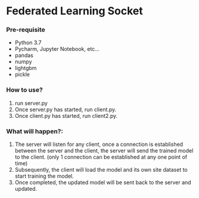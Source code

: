 # Federated Learning Socket

### Pre-requisite
- Python 3.7
- Pycharm, Jupyter Notebook, etc...
- pandas
- numpy
- lightgbm
- pickle

### How to use?
1. run server.py
2. Once server.py has started, run client.py.
3. Once client.py has started, run client2.py.

### What will happen?:
1. The server will listen for any client, once a connection is established between the server and the client, the server will send the trained model to the client. (only 1 connection can be established at any one point of time)
2. Subsequently, the client will load the model and its own site dataset to start training the model.
3. Once completed, the updated model will be sent back to the server and updated.
